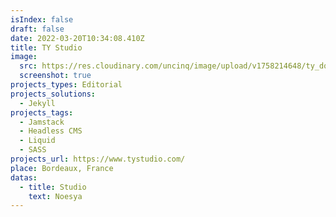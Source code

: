 ```yaml
---
isIndex: false
draft: false
date: 2022-03-20T10:34:08.410Z
title: TY Studio
image:
  src: https://res.cloudinary.com/uncinq/image/upload/v1758214648/ty_dqzefq.png
  screenshot: true
projects_types: Editorial
projects_solutions:
  - Jekyll
projects_tags:
  - Jamstack
  - Headless CMS
  - Liquid
  - SASS
projects_url: https://www.tystudio.com/
place: Bordeaux, France
datas:
  - title: Studio
    text: Noesya
---
```

